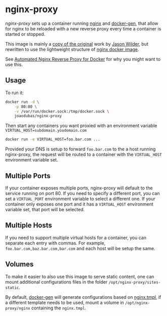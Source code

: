 # nginx-proxy

_nginx-proxy_ sets up a container running [nginx][0] and [docker-gen][1], that
allow for nginx to be reloaded with a new reverse proxy every time a container
is started or stopped.

This image is mainly a [copy of the original][2] work by [Jason Wilder][3], but
rewritten to use the lightweight structure of [nginx docker image][4].

See [Automated Nginx Reverse Proxy for Docker][5] for why you might want to use
this.

## Usage

To run it:

```bash
docker run -d \
    -p 80:80 \
    -v /var/run/docker.sock:/tmp/docker.sock \
    joaodubas/nginx-proxy
```

Then start any containers you want proxied with an environment variable
`VIRTUAL_HOST=subdomain.youdomain.com`

```bash
docker run -e VIRTUAL_HOST=foo.bar.com ...
```

Provided your DNS is setup to forward `foo.bar.com` to the a host running
nginx-proxy, the request will be routed to a container with the `VIRTUAL_HOST`
environment variable set.

## Multiple Ports

If your container exposes multiple ports, nginx-proxy will default to the
service running on port 80. If you need to specify a different port, you can set
a `VIRTUAL_PORT` environment variable to select a different one. If your
container only exposes one port and it has a `VIRTUAL_HOST` environment variable
set, that port will be selected.

## Multiple Hosts

If you need to support multiple virtual hosts for a container, you can separate
each entry with commas. For example, `foo.bar.com,baz.bar.com,bar.com` and each
host will be setup the same.

## Volumes

To make it easier to also use this image to serve static content, one can mount
additional configurations files in the folder `/opt/nginx-proxy/sites-static`.

By default, [docker-gen][1] will generate configurations based on
[nginx.tmpl][6], if a different template needs to be used, mount a volume in
`/opt/nginx-proxy/nginx` containing the `nginx.tmpl`.

[0]: http://nginx.org/en/
[1]: https://github.com/jwilder/docker-gen
[2]: https://github.com/jwilder/nginx-proxy
[3]: https://github.com/jwilder
[4]: https://registry.hub.docker.com/_/nginx/
[5]: http://jasonwilder.com/blog/2014/03/25/automated-nginx-reverse-proxy-for-docker/
[6]: https://github.com/joaodubas/nginx-proxy/blob/master/nginx.tmpl